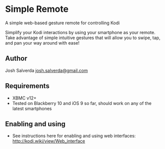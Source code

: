# Simple Remote
A simple web-based gesture remote for controlling Kodi

Simplify your Kodi interactions by using your smartphone as your remote. Take advantage of simple intuitive gestures that will allow you to swipe, tap, and pan your way around with ease!

## Author
Josh Salverda
josh.salverda@gmail.com

## Requirements
- XBMC v12+
- Tested on Blackberry 10 and iOS 9 so far, should work on any of the latest smartphones

## Enabling and using
- See instructions here for enabling and using web interfaces: http://kodi.wiki/view/Web_interface
